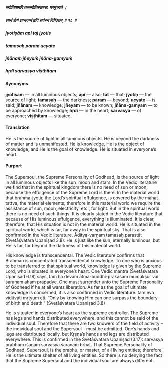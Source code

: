 ##### ज्योतिषामपि तज्ज्योतिस्तमस: परमुच्यते ।
##### ज्ञानं ज्ञेयं ज्ञानगम्यं हृदि सर्वस्य विष्ठितम् ॥ १८ ॥

##### jyotiṣām api taj jyotis
##### tamasaḥ param ucyate
##### jñānaṁ jñeyaṁ jñāna-gamyaṁ
##### hṛdi sarvasya viṣṭhitam

#### Synonyms

**jyotiṣām** — in all luminous objects; **api** — also; **tat** — that; **jyotiḥ** — the source of light; **tamasaḥ** — the darkness; **param** — beyond; **ucyate** — is said; **jñānam** — knowledge; **jñeyam** — to be known; **jñāna**-**gamyam** — to be approached by knowledge; **hṛdi** — in the heart; **sarvasya** — of everyone; **viṣṭhitam** — situated.

#### Translation

He is the source of light in all luminous objects. He is beyond the darkness of matter and is unmanifested. He is knowledge, He is the object of knowledge, and He is the goal of knowledge. He is situated in everyone’s heart.

#### Purport

The Supersoul, the Supreme Personality of Godhead, is the source of light in all luminous objects like the sun, moon and stars. In the Vedic literature we find that in the spiritual kingdom there is no need of sun or moon, because the effulgence of the Supreme Lord is there. In the material world that brahma-jyotir, the Lord’s spiritual effulgence, is covered by the mahat-tattva, the material elements; therefore in this material world we require the assistance of sun, moon, electricity, etc., for light. But in the spiritual world there is no need of such things. It is clearly stated in the Vedic literature that because of His luminous effulgence, everything is illuminated. It is clear, therefore, that His situation is not in the material world. He is situated in the spiritual world, which is far, far away in the spiritual sky. That is also confirmed in the Vedic literature. Āditya-varṇaṁ tamasaḥ parastāt (Śvetāśvatara Upaniṣad 3.8). He is just like the sun, eternally luminous, but He is far, far beyond the darkness of this material world.

His knowledge is transcendental. The Vedic literature confirms that Brahman is concentrated transcendental knowledge. To one who is anxious to be transferred to that spiritual world, knowledge is given by the Supreme Lord, who is situated in everyone’s heart. One Vedic mantra (Śvetāśvatara Upaniṣad 6.18) says, taṁ ha devam ātma-buddhi-prakāśaṁ mumukṣur vai śaraṇam ahaṁ prapadye. One must surrender unto the Supreme Personality of Godhead if he at all wants liberation. As far as the goal of ultimate knowledge is concerned, it is also confirmed in Vedic literature: tam eva viditvāti mṛtyum eti. “Only by knowing Him can one surpass the boundary of birth and death.” (Śvetāśvatara Upaniṣad 3.8)

He is situated in everyone’s heart as the supreme controller. The Supreme has legs and hands distributed everywhere, and this cannot be said of the individual soul. Therefore that there are two knowers of the field of activity – the individual soul and the Supersoul – must be admitted. One’s hands and legs are distributed locally, but Kṛṣṇa’s hands and legs are distributed everywhere. This is confirmed in the Śvetāśvatara Upaniṣad (3.17): sarvasya prabhum īśānaṁ sarvasya śaraṇaṁ bṛhat. That Supreme Personality of Godhead, Supersoul, is the prabhu, or master, of all living entities; therefore He is the ultimate shelter of all living entities. So there is no denying the fact that the Supreme Supersoul and the individual soul are always different.
